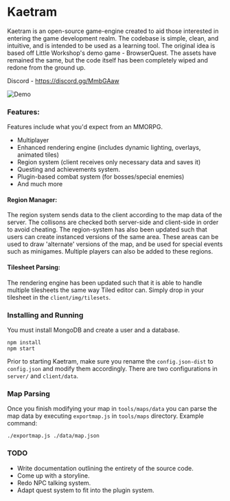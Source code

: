 # Kaetram

Kaetram is an open-source game-engine created to aid those interested in entering the game development realm. The codebase is simple, clean, and intuitive, and is intended to be used as a learning tool. The original idea is based off Little Workshop's demo game - BrowserQuest. The assets have remained the same, but the code itself has been completely wiped and redone from the ground up.

Discord - https://discord.gg/MmbGAaw

![Demo](https://i.imgur.com/M7N8RRp.png)

### Features:

Features include what you'd expect from an MMORPG.

- Multiplayer
- Enhanced rendering engine (includes dynamic lighting, overlays, animated tiles)
- Region system (client receives only necessary data and saves it)
- Questing and achievements system.
- Plugin-based combat system (for bosses/special enemies)
- And much more


#### Region Manager:

The region system sends data to the client according to the map data of the server. The collisons are checked both server-side and client-side in order to avoid cheating. The region-system has also been updated such that users can create instanced versions of the same area. These areas can be used to draw 'alternate' versions of the map, and be used for special events such as minigames. Multiple players can also be added to these regions.


#### Tilesheet Parsing:

The rendering engine has been updated such that it is able to handle multiple tilesheets the same way Tiled editor can. Simply drop in your tilesheet in the `client/img/tilesets`.


### Installing and Running

You must install MongoDB and create a user and a database.

```
npm install
npm start
```

Prior to starting Kaetram, make sure you rename the `config.json-dist` to `config.json` and modify them accordingly. There are two configurations in `server/` and `client/data`.


### Map Parsing

Once you finish modifying your map in `tools/maps/data` you can parse the map data by executing `exportmap.js` in `tools/maps` directory. Example command:

```
./exportmap.js ./data/map.json
```

### TODO

- Write documentation outlining the entirety of the source code.
- Come up with a storyline.
- Redo NPC talking system.
- Adapt quest system to fit into the plugin system.

